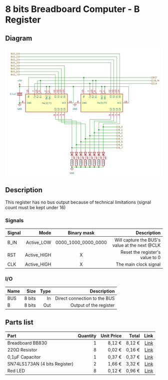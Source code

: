 # 8 bits Breadboard Computer - B Register

## Diagram
<img src="schematics/B_register.png">

## Description
This register has no bus output because of technical limitations (signal count must be kept under 16)

### Signals
| Signal |        Mode |     Binary mask     |                                   Description |
|:-------|------------:|:-------------------:|----------------------------------------------:|
| B_IN   |  Active_LOW | 0000_1000_0000_0000 | Will capture the BUS's value at the next @CLK |
| RST    | Active_HIGH |          X          |               Reset the register's value to 0 |
| CLK    | Active_HIGH |          X          |                         The main clock signal |

### I/O
| Name |   Size |     Type |                  Description |
|:-----|-------:|---------:|-----------------------------:|
| BUS  | 8 bits |       In | Direct connection to the BUS |
| B    | 8 bits |      Out |       Output of the register |

## Parts list

| Part                                    | Quantity | Unit Price |  Total |                                                                                                                                                                                                                                                                                                                                                                                                                                                                                                                                                                                                                                       Link |
|:----------------------------------------|---------:|-----------:|-------:|-------------------------------------------------------------------------------------------------------------------------------------------------------------------------------------------------------------------------------------------------------------------------------------------------------------------------------------------------------------------------------------------------------------------------------------------------------------------------------------------------------------------------------------------------------------------------------------------------------------------------------------------:|
| Breadboard BB830                        |        1 |     8,12 € | 8,12 € |                                                                                                                                                                                                                                                                                                                                                                                                                                                                                                                               [Link](https://www.mouser.fr/ProductDetail/BusBoard-Prototype-Systems/BB830?qs=VEfmQw3KOauhPeTwYxNCaA%3D%3D) |
| 220Ω Resistor                           |        8 |     0,02 € | 0,16 € |                                                                                                                                                                                                                                                                                                                                                                                                                                                                                                                                       [Link](https://www.mouser.fr/ProductDetail/YAGEO/CFR-25JT-52-220R?qs=KUIzHt%2Fe91lrctWTReofaw%3D%3D) |
| 0,1µF Capacitor                         |        1 |     0,37 € | 0,37 € |                                                                                                                                                                                                                                                                                                                                                                                                                                                                                              [Link](https://www.mouser.fr/ProductDetail/Vishay-BC-Components/K104K15X7RF53H5G?qs=sGAEpiMZZMsh%252B1woXyUXj30ZYomYlxpXf%2Fk4SX%252BaKhs%3D) |
| SN74LS173AN (4 bits Register)           |        2 |     1,66 € | 3,32 € |                                                                                                                                                                                                                                                                                                                                                                                                                                                                                                                                  [Link](https://www.mouser.lu/ProductDetail/Texas-Instruments/SN74LS173AN?qs=nMmhAzRCgdAkY4Cck6ihbQ%3D%3D) |
| Red LED                                 |        8 |     0,12 € | 0,96 € |                                                                                                                                                                                                                                                                                                                                                                                                                                                                                                                                         [Link](https://www.mouser.lu/ProductDetail/Lumex/SSL-LX5093IT?qs=z5hCOXTvo57cxO7p%252BvLJIw%3D%3D) |
